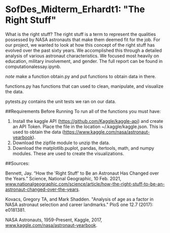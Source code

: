 # SofDes_Midterm_Erhardt1: "The Right Stuff"
What is the right stuff? The right stuff is a term to represent the qualities possessed by NASA astronauts that make them deemed fit for the job. For our project, we wanted to look at how this concept of the right stuff has evolved over the past sixty years. We accomplished this through a detailed analysis of various astronaut characteristics. We focused most heavily on education, military involvement, and gender. The full report can be found in computationalessay.ipynb.

*note* make a function obtain.py and put functions to obtain data in there.

functions.py has functions that can used to clean, manipulate, and visualize the data.

pytests.py contains the unit tests we ran on our data.

##Requirements Before Running
To run all of the functions you must have:
1. Install the kaggle API (https://github.com/Kaggle/kaggle-api) and create an API Token. Place the file in the location ~/.kaggle/kaggle.json. This is used to obtain the data (https://www.kaggle.com/nasa/astronaut-yearbook).
2. Download the zipfile module to unzip the data.
3. Download the matplotlib.puplot, pandas, itertools, math, and numpy modules. These are used to create the visualizations.

##Sources:

Bennett, Jay. “How the 'Right Stuff' to Be an Astronaut Has Changed over the Years.” Science, National Geographic, 10 Feb. 2021, www.nationalgeographic.com/science/article/how-the-right-stuff-to-be-an-astronaut-changed-over-the-years. 

Kovacs, Gregory TA, and Mark Shadden. "Analysis of age as a factor in NASA astronaut selection and career landmarks." PloS one 12.7 (2017): e0181381.

NASA Astronauts, 1959-Present, Kaggle, 2017, www.kaggle.com/nasa/astronaut-yearbook. 
